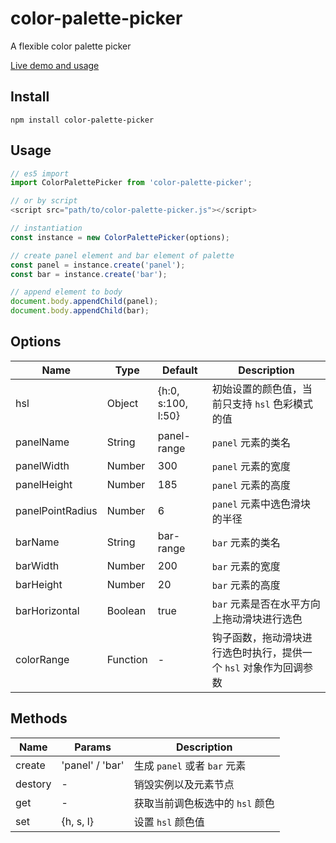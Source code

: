 # color-palette-picker
A flexible color palette picker

[Live demo and usage](https://escx.github.io/color-palette-picker/)

## Install
```shell
npm install color-palette-picker
```

## Usage
```js
// es5 import
import ColorPalettePicker from 'color-palette-picker';

// or by script
<script src="path/to/color-palette-picker.js"></script>
```

```js
// instantiation
const instance = new ColorPalettePicker(options);

// create panel element and bar element of palette
const panel = instance.create('panel');
const bar = instance.create('bar');

// append element to body
document.body.appendChild(panel);
document.body.appendChild(bar);
```

## Options
| Name | Type | Default | Description |
| --- | --- | --- | --- |
| hsl | Object | {h:0, s:100, l:50} | 初始设置的颜色值，当前只支持 `hsl` 色彩模式的值 |
| panelName | String | panel-range | `panel` 元素的类名 |
| panelWidth | Number | 300 | `panel` 元素的宽度 |
| panelHeight | Number | 185 | `panel` 元素的高度 |
| panelPointRadius | Number | 6 | `panel` 元素中选色滑块的半径 |
| barName | String | bar-range | `bar` 元素的类名 |
| barWidth | Number | 200 | `bar` 元素的宽度 |
| barHeight | Number | 20 | `bar` 元素的高度 |
| barHorizontal | Boolean | true | `bar` 元素是否在水平方向上拖动滑块进行选色 |
| colorRange | Function | - | 钩子函数，拖动滑块进行选色时执行，提供一个 `hsl` 对象作为回调参数 |

## Methods
| Name | Params | Description |
| --- | --- | --- |
| create | 'panel' / 'bar' | 生成 `panel` 或者 `bar` 元素 |
| destory | - | 销毁实例以及元素节点 |
| get | - | 获取当前调色板选中的 `hsl` 颜色 |
| set | {h, s, l} | 设置 `hsl` 颜色值 |